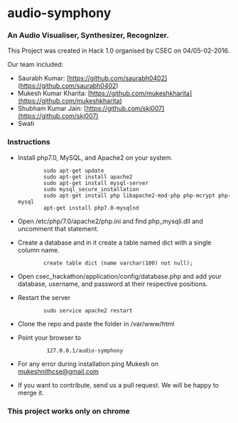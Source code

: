 # audio-symphony

### An Audio Visualiser, Synthesizer, Recognizer.

  This Project was created in Hack 1.0 organised by CSEC on 04/05-02-2016.

  Our team included:
  
   * Saurabh Kumar: [https://github.com/saurabh0402] (https://github.com/saurabh0402)
   * Mukesh Kumar Kharita: [https://github.com/mukeshkharita](https://github.com/mukeshkharita)
   * Shubham Kumar Jain: [https://github.com/skj007](https://github.com/skj007)
   * Swati
   
   
### Instructions
   * Install php7.0, MySQL, and Apache2 on your system.
                 
                 sudo apt-get update
                 sudo apt-get install apache2
                 sudo apt-get install mysql-server
                 sudo mysql_secure_installation
                 sudo apt-get install php libapache2-mod-php php-mcrypt php-mysql
                 apt-get install php7.0-mysqlnd
   * Open /etc/php/7.0/apache2/php.ini and find php_mysqli.dll and uncomment that statement.
   * Create a database and in it create a table named dict with a single column name.
   
                 create table dict (name varchar(100) not null);
   * Open csec_hackathon/application/config/database.php and add your database, username, and password at their respective positions.
   * Restart the server
   
                 sudo service apache2 restart
   * Clone the repo and paste the folder in /var/www/html
   * Point your browser to 
   
                  127.0.0.1/audio-symphony
   * For any error during installation ping Mukesh on [mukeshnithcse@gmail.com](mailto:mukeshnithcse@gmail.com)
   * If you want to contribute, send us a pull request. We will be happy to merge it.

### This project works only on chrome
